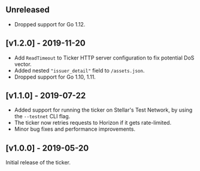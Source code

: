 ## Unreleased

* Dropped support for Go 1.12.


## [v1.2.0] - 2019-11-20
- Add `ReadTimeout` to Ticker HTTP server configuration to fix potential DoS vector.
- Added nested `"issuer_detail"` field to `/assets.json`.
- Dropped support for Go 1.10, 1.11.


## [v1.1.0] - 2019-07-22

- Added support for running the ticker on Stellar's Test Network, by using the `--testnet` CLI flag.
- The ticker now retries requests to Horizon if it gets rate-limited.
- Minor bug fixes and performance improvements.


## [v1.0.0] - 2019-05-20

Initial release of the ticker.
